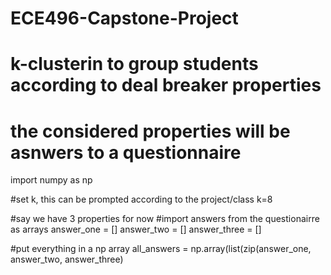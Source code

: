# ECE496-Capstone-Project

# k-clusterin to group students according to deal breaker properties
# the considered properties will be asnwers to a questionnaire

import numpy as np

#set k, this can be prompted according to the project/class
k=8

#say we have 3 properties for now
#import answers from the questionairre as arrays
answer_one = []
answer_two = []
answer_three = []

#put everything in a np array
all_answers = np.array(list(zip(answer_one, answer_two, answer_three)



